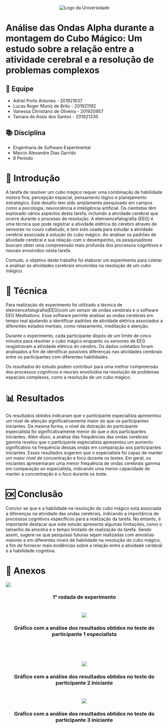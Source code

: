 <p align="center">
  <img src="https://universidadedevassouras.edu.br/wp-content/uploads/2021/12/logo_horizontal_univasso.svg" alt="Logo da Universidade">
</p>

# Análise das Ondas Alpha durante a montagem do Cubo Mágico: Um estudo sobre a relação entre a atividade cerebral e a resolução de problemas complexos

## 🤝 Equipe
- Adriel Porto Antunes            - 201921637
- Lucas Roger Muniz de Brito      - 201921192
- Vanessa Christiano de Oliveira  - 201920957
- Tamara de Assis dos Santos      - 201921330
## 📚 Disciplina
- Engenharia de Software Experimental
- Marcio Alexandre Dias Garrido
- 8 Período 

# 📖 Introdução
<p>A tarefa de resolver um cubo mágico requer uma combinação de habilidade motora fina, percepção espacial, pensamento lógico e planejamento estratégico. Este desafio tem sido amplamente pesquisado em campos como a psicologia, neurociência e inteligência artificial. Os cientistas têm explorado vários aspectos desta tarefa, incluindo a atividade cerebral que ocorre durante o processo de resolução. A eletroencefalografia (EEG) é uma técnica que pode registrar a atividade elétrica do cérebro através de sensores no couro cabeludo, e tem sido usada para estudar a atividade cerebral associada à solução do cubo mágico. Ao analisar os padrões de atividade cerebral e sua relação com o desempenho, os pesquisadores buscam obter uma compreensão mais profunda dos processos cognitivos e neurais envolvidos nesta tarefa.

Contudo, o objetivo deste trabalho foi elaborar um experimento para coletar e analisar as atividades cerebrais envolvidas na resolução de um cubo máigico. 

# 🧪 Técnica 
<p>
Para realização do experimento foi utilizado a técnica de eletroencefalografia(EEG)com um sensor de ondas cerebrais e o software EEG Meditations. Esse software permite analisar as ondas cerebrais em tempo real ajudando a identificar padrões de atividade elétrica associados a diferentes estados mentais, como relaxamento, meditação e atenção.

Durante o experimento, cada participante dispôs de um limite de cinco minutos para resolver o cubo mágico enquanto os sensores de EEG resgistravam a atividade elétrica do cérebro. Os dados coletados foram analisados a fim de identificar possíveis diferenças nas atividades cerebrais entre os participantes com diferentes habilidades.

Os resultados do estudo podem contribuir para uma melhor compreensão dos processos cognitivos e neurais envolvidos na resolução de problemas espaciais complexos, como a resolução de um cubo mágico.

</p>


# 📊 Resultados
Os resultados obtidos indicaram que o participante especialista apresentou um nível de atenção
significativamente maior do que os participantes iniciantes. Da
mesma forma, o nível de distração do participante especialista foi significativamente menor
do que o dos participantes iniciantes. Além disso, a análise das frequências das ondas cerebrais gamma  revelou
que o participante especialista apresentou um aumento significativo na frequência dessas
ondas em comparação aos participantes iniciantes. Esses resultados
sugerem que o especialista foi capaz de manter um maior nível de concentração e foco
durante os testes. Em geral, os iniciantes apresentaram uma menor frequência de ondas
cerebrais gamma em comparação ao especialista, indicando uma menor capacidade de manter
a concentração e o foco durante os teste.


# 🆗 Conclusão
Conclui-se que e a habilidade na resolução do cubo mágico está
associada a diferenças na atividade das ondas cerebrais, indicando a importância de processos
cognitivos específicos para a realização da tarefa. No entanto, é importante destacar que este estudo apresenta algumas limitações, como
o tamanho da amostra e o tempo limitado de realização da tarefa. Sendo assim, sugere-se que
pesquisas futuras sejam realizadas com amostras maiores e em diferentes níveis de habilidade
na resolução do cubo mágico, a fim de fornecer mais evidências sobre a relação entre a
atividade cerebral e a habilidade cognitiva.


# 📎	 Anexos

<img src="https://i.ibb.co/Vqh7YTc/experimento1.png"> <h3 align="center"> 1° rodada de experimento
<br>
<br>
<br>
<img src="https://i.ibb.co/dDKwTVj/P1T1.png"> <h3 align="center"> Gráfico com a análise dos resultados obtidos no teste do participante 1 especialista

<br>
<br>
<br>
<img src="https://i.ibb.co/qnBNF9t/P2T1.png"> <h3 align="center"> Gráfico com a análise dos resultados obtidos no teste do participante 2 iniciante

<br>
<br>
<br>
<img src="https://i.ibb.co/7vpNRTX/P3T1.png"> <h3 align="center"> Gráfico com a análise dos resultados obtidos no teste do participante 3 iniciante
